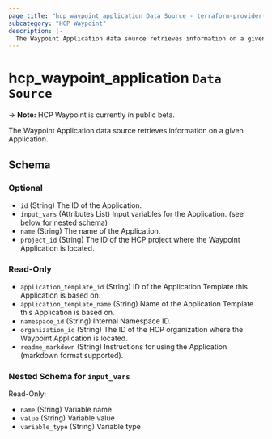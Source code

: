 ```yaml
---
page_title: "hcp_waypoint_application Data Source - terraform-provider-hcp"
subcategory: "HCP Waypoint"
description: |-
  The Waypoint Application data source retrieves information on a given Application.
---
```


# hcp_waypoint_application `Data Source`

-> **Note:** HCP Waypoint is currently in public beta.

The Waypoint Application data source retrieves information on a given Application.

<!-- schema generated by tfplugindocs -->
## Schema

### Optional

- `id` (String) The ID of the Application.
- `input_vars` (Attributes List) Input variables for the Application. (see [below for nested schema](#nestedatt--input_vars))
- `name` (String) The name of the Application.
- `project_id` (String) The ID of the HCP project where the Waypoint Application is located.

### Read-Only

- `application_template_id` (String) ID of the Application Template this Application is based on.
- `application_template_name` (String) Name of the Application Template this Application is based on.
- `namespace_id` (String) Internal Namespace ID.
- `organization_id` (String) The ID of the HCP organization where the Waypoint Application is located.
- `readme_markdown` (String) Instructions for using the Application (markdown format supported).

<a id="nestedatt--input_vars"></a>
### Nested Schema for `input_vars`

Read-Only:

- `name` (String) Variable name
- `value` (String) Variable value
- `variable_type` (String) Variable type
